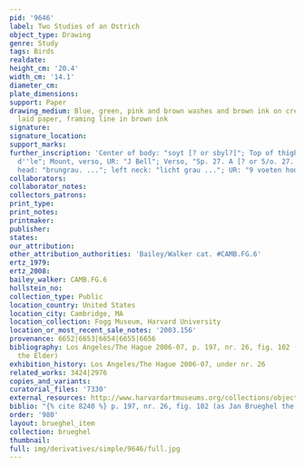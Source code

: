 ```yaml
---
pid: '9646'
label: Two Studies of an Ostrich
object_type: Drawing
genre: Study
tags: Birds
realdate: 
height_cm: '20.4'
width_cm: '14.1'
diameter_cm: 
plate_dimensions: 
support: Paper
drawing_medium: Blue, green, pink and brown washes and brown ink on cream antique
  laid paper, framing line in brown ink
signature: 
signature_location: 
support_marks: 
further_inscription: 'Center of body: "soyt [? or sbyl?]"; Top of thigh: "d''be[en?]
  d''le"; Mount, verso, UR: "J Bell"; Verso, "Sp. 27. A [? or 5/o. 27. A]"; left-hand
  head: "brungrau. ..."; left neck: "licht grau ..."; UR: "9 voeten hooghe"'
collaborators: 
collaborator_notes: 
collectors_patrons: 
print_type: 
print_notes: 
printmaker: 
publisher: 
states: 
our_attribution: 
other_attribution_authorities: 'Bailey/Walker cat. #CAMB.FG.6'
ertz_1979: 
ertz_2008: 
bailey_walker: CAMB.FG.6
hollstein_no: 
collection_type: Public
location_country: United States
location_city: Cambridge, MA
location_collection: Fogg Museum, Harvard University
location_or_most_recent_sale_notes: '2003.156'
provenance: 6652|6653|6654|6655|6656
bibliography: Los Angeles/The Hague 2006-07, p. 197, nr. 26, fig. 102 (as Jan Brueghel
  the Elder)
exhibition_history: Los Angeles/The Hague 2006-07, under nr. 26
related_works: 3424|2976
copies_and_variants: 
curatorial_files: '7330'
external_resources: http://www.harvardartmuseums.org/collections/object/312359?position=0
biblio: "{% cite 8240 %} p. 197, nr. 26, fig. 102 (as Jan Brueghel the Elder)"
order: '980'
layout: brueghel_item
collection: brueghel
thumbnail: 
full: img/derivatives/simple/9646/full.jpg
---
```

